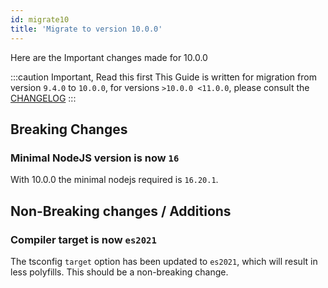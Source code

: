 ```yaml
---
id: migrate10
title: 'Migrate to version 10.0.0'
---
```


Here are the Important changes made for 10.0.0

:::caution Important, Read this first
This Guide is written for migration from version `9.4.0` to `10.0.0`, for versions `>10.0.0 <11.0.0`, please consult the [CHANGELOG](https://github.com/nodkz/mongodb-memory-server/blob/master/CHANGELOG.md)
:::

## Breaking Changes

### Minimal NodeJS version is now `16`

With 10.0.0 the minimal nodejs required is `16.20.1`.

<!-- ### Mongodb Driver Version upgraded to 5.x

The used MongoDB Driver version is now `5.9.0`.

### Default binary version is now 6.x

The default binary version has been upgraded from `5.0.x` to `6.0.x`. For more specifics see [mongodb-server-versions](../mongodb-server-versions.md). -->

## Non-Breaking changes / Additions

### Compiler target is now `es2021`

The tsconfig `target` option has been updated to `es2021`, which will result in less polyfills.
This should be a non-breaking change.
